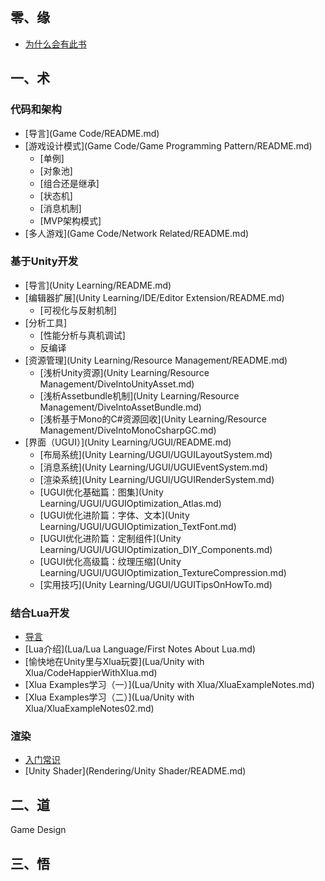 ## 零、缘
* [为什么会有此书](README.md)

## 一、术
### 代码和架构
* [导言](Game Code/README.md)
* [游戏设计模式](Game Code/Game Programming Pattern/README.md)
  * [单例]
  * [对象池]
  * [组合还是继承]
  * [状态机]
  * [消息机制]
  * [MVP架构模式]
* [多人游戏](Game Code/Network Related/README.md)
  
### 基于Unity开发
* [导言](Unity Learning/README.md)
* [编辑器扩展](Unity Learning/IDE/Editor Extension/README.md)
  * [可视化与反射机制]
* [分析工具]
  * [性能分析与真机调试]
  * 反编译
* [资源管理](Unity Learning/Resource Management/README.md)
  * [浅析Unity资源](Unity Learning/Resource Management/DiveIntoUnityAsset.md)
  * [浅析Assetbundle机制](Unity Learning/Resource Management/DiveIntoAssetBundle.md)
  * [浅析基于Mono的C#资源回收](Unity Learning/Resource Management/DiveIntoMonoCsharpGC.md)
* [界面（UGUI）](Unity Learning/UGUI/README.md)
  * [布局系统](Unity Learning/UGUI/UGUILayoutSystem.md)
  * [消息系统](Unity Learning/UGUI/UGUIEventSystem.md)
  * [渲染系统](Unity Learning/UGUI/UGUIRenderSystem.md)
  * [UGUI优化基础篇：图集](Unity Learning/UGUI/UGUIOptimization_Atlas.md)
  * [UGUI优化进阶篇：字体、文本](Unity Learning/UGUI/UGUIOptimization_TextFont.md)
  * [UGUI优化进阶篇：定制组件](Unity Learning/UGUI/UGUIOptimization_DIY_Components.md)
  * [UGUI优化高级篇：纹理压缩](Unity Learning/UGUI/UGUIOptimization_TextureCompression.md)
  * [实用技巧](Unity Learning/UGUI/UGUITipsOnHowTo.md)

### 结合Lua开发
* [导言](Lua/README.md)
* [Lua介绍](Lua/Lua Language/First Notes About Lua.md)
* [愉快地在Unity里与Xlua玩耍](Lua/Unity with Xlua/CodeHappierWithXlua.md)
* [Xlua Examples学习（一）](Lua/Unity with Xlua/XluaExampleNotes.md)
* [Xlua Examples学习（二）](Lua/Unity with Xlua/XluaExampleNotes02.md)


### 渲染
 * [入门常识](Rendering/Intro/README.md)
 * [Unity Shader](Rendering/Unity Shader/README.md)


## 二、道
Game Design

## 三、悟



